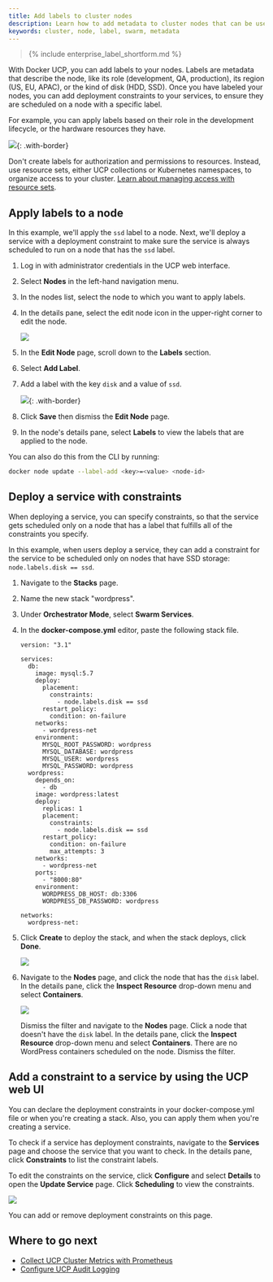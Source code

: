 ```yaml
---
title: Add labels to cluster nodes
description: Learn how to add metadata to cluster nodes that can be used to specify constraints when deploying services.
keywords: cluster, node, label, swarm, metadata
---
```


>{% include enterprise_label_shortform.md %}

With Docker UCP, you can add labels to your nodes. Labels are metadata that
describe the node, like its role (development, QA, production), its region
(US, EU, APAC), or the kind of disk (HDD, SSD). Once you have labeled your
nodes, you can add deployment constraints to your services, to ensure they
are scheduled on a node with a specific label.

For example, you can apply labels based on their role in the development
lifecycle, or the hardware resources they have.

![](../../images/add-labels-to-cluster-nodes-1.svg){: .with-border}

Don't create labels for authorization and permissions to resources.
Instead, use resource sets, either UCP collections or Kubernetes namespaces,
to organize access to your cluster.
[Learn about managing access with resource sets](../../authorization/group-resources.md).

## Apply labels to a node

In this example, we'll apply the `ssd` label to a node. Next, we'll deploy
a service with a deployment constraint to make sure the service is always
scheduled to run on a node that has the `ssd` label.

1. Log in with administrator credentials in the UCP web interface.
2. Select **Nodes** in the left-hand navigation menu.
3. In the nodes list, select the node to which you want to apply labels.
4. In the details pane, select the edit node icon in the upper-right corner to edit the node.

    ![](../../images/v32-edit-node.png)

5. In the **Edit Node** page, scroll down to the **Labels** section.
6. Select **Add Label**.
7. Add a label with the key `disk` and a value of `ssd`.

   ![](../../images/add-labels-to-cluster-nodes-2.png){: .with-border}

8. Click **Save** then dismiss the **Edit Node** page.
9. In the node's details pane, select **Labels** to view the labels that are applied to the node.

You can also do this from the CLI by running:

```bash
docker node update --label-add <key>=<value> <node-id>
```

## Deploy a service with constraints

When deploying a service, you can specify constraints, so that the service gets
scheduled only on a node that has a label that fulfills all of the constraints
you specify.

In this example, when users deploy a service, they can add a constraint for the
service to be scheduled only on nodes that have SSD storage:
`node.labels.disk == ssd`.

1. Navigate to the **Stacks** page.
2. Name the new stack "wordpress".
3. Under **Orchestrator Mode**, select **Swarm Services**.
4. In the **docker-compose.yml** editor, paste the following stack file.

   ```
   version: "3.1"

   services:
     db:
       image: mysql:5.7
       deploy:
         placement:
           constraints:
             - node.labels.disk == ssd
         restart_policy:
           condition: on-failure
       networks:
         - wordpress-net
       environment:
         MYSQL_ROOT_PASSWORD: wordpress
         MYSQL_DATABASE: wordpress
         MYSQL_USER: wordpress
         MYSQL_PASSWORD: wordpress
     wordpress:
       depends_on:
         - db
       image: wordpress:latest
       deploy:
         replicas: 1
         placement:
           constraints:
             - node.labels.disk == ssd
         restart_policy:
           condition: on-failure
           max_attempts: 3
       networks:
         - wordpress-net
       ports:
         - "8000:80"
       environment:
         WORDPRESS_DB_HOST: db:3306
         WORDPRESS_DB_PASSWORD: wordpress

   networks:
     wordpress-net:
   ```

5. Click **Create** to deploy the stack, and when the stack deploys,
click **Done**.

   ![](../../images/use-constraints-in-stack-deployment.png)

6. Navigate to the **Nodes** page, and click the node that has the
`disk` label. In the details pane, click the **Inspect Resource**
drop-down menu and select **Containers**.

   ![](../../images/use-constraints-in-stack-deployment-2.png)

   Dismiss the filter and navigate to the **Nodes** page. Click a node that
   doesn't have the `disk` label. In the details pane, click the
   **Inspect Resource** drop-down menu and select **Containers**. There are no
   WordPress containers scheduled on the node. Dismiss the filter.

## Add a constraint to a service by using the UCP web UI

You can declare the deployment constraints in your docker-compose.yml file or
when you're creating a stack. Also, you can apply them when you're creating
a service.

To check if a service has deployment constraints, navigate to the
**Services** page and choose the service that you want to check.
In the details pane, click **Constraints** to list the constraint labels.

To edit the constraints on the service, click **Configure** and select
**Details** to open the **Update Service** page. Click **Scheduling** to
view the constraints.

![](../../images/add-constraint-to-service.png)

You can add or remove deployment constraints on this page.

## Where to go next

- [Collect UCP Cluster Metrics with Prometheus](collect-cluster-metrics.md)
- [Configure UCP Audit Logging](create-audit-logs.md)
